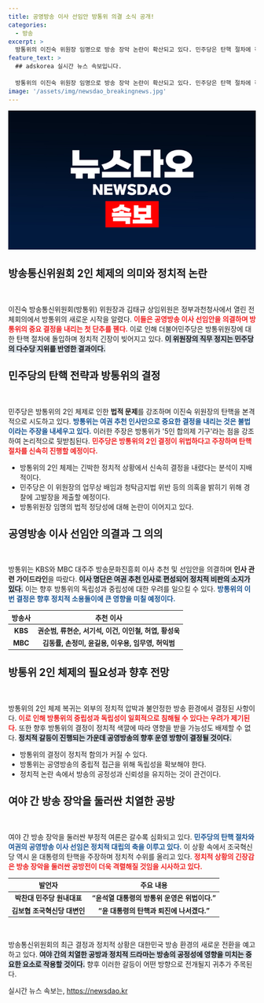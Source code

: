 ```yaml
---
title: 공영방송 이사 선임안 방통위 의결 소식 공개!
categories:
  - 방송
excerpt: >
  방통위의 이진숙 위원장 임명으로 방송 장악 논란이 확산되고 있다. 민주당은 탄핵 절차에 착수하고, 여야 간 갈등이 심화될 것으로 전망된다. 방송 이사 선임과 정치적 공방이 격화되며 향후 전개가 주목된다.
feature_text: >
  ## adskorea 실시간 뉴스 속보입니다.

  방통위의 이진숙 위원장 임명으로 방송 장악 논란이 확산되고 있다. 민주당은 탄핵 절차에 착수하고, 여야 간 갈등이 심화될 것으로 전망된다. 방송 이사 선임과 정치적 공방이 격화되며 향후 전개가 주목된다.
image: '/assets/img/newsdao_breakingnews.jpg'
---
```


<p><img src="/assets/img/newsdao_breakingnews.jpg" alt="adskorea 속보" /></p>

<h2 data-ke-size="size26">방송통신위원회 2인 체제의 의미와 정치적 논란</h2>

<p data-ke-size="size16">&nbsp;</p>

<p>이진숙 방송통신위원회(방통위) 위원장과 김태규 상임위원은 정부과천청사에서 열린 전체회의에서 방통위의 새로운 시작을 알렸다. <b><span style="color: #ee2323;">이들은 공영방송 이사 선임안을 의결하며 방통위의 중요 결정을 내리는 첫 단추를 꿴다.</span></b> 이로 인해 더불어민주당은 방통위원장에 대한 탄핵 절차에 돌입하며 정치적 긴장이 빚어지고 있다. <b><span style="background-color: #21538527;">이 위원장의 직무 정지는 민주당의 다수당 지위를 반영한 결과이다.</span></b></p>

<h2 data-ke-size="size26">민주당의 탄핵 전략과 방통위의 결정</h2>

<p data-ke-size="size16">&nbsp;</p>

<p>민주당은 방통위의 2인 체제로 인한 <strong>법적 문제</strong>를 강조하며 이진숙 위원장의 탄핵을 본격적으로 시도하고 있다. <b><span style="color: #1a5490;">방통위는 여권 추천 인사만으로 중요한 결정을 내리는 것은 불법이라는 주장을 내세우고 있다.</span></b> 이러한 주장은 방통위가 '5인 합의제 기구'라는 점을 강조하여 논리적으로 뒷받침된다. <b><span style="color: #ee2323;">민주당은 방통위의 2인 결정이 위법하다고 주장하며 탄핵 절차를 신속히 진행할 예정이다.</span></b></p>

<ul>
    <li>방통위의 2인 체제는 긴박한 정치적 상황에서 신속히 결정을 내렸다는 분석이 지배적이다.</li>
    <li>민주당은 이 위원장의 업무상 배임과 청탁금지법 위반 등의 의혹을 밝히기 위해 경찰에 고발장을 제출할 예정이다.</li>
    <li>방통위원장 임명의 법적 정당성에 대해 논란이 이어지고 있다.</li>
</ul>

<h2 data-ke-size="size26">공영방송 이사 선임안 의결과 그 의의</h2>

<p data-ke-size="size16">&nbsp;</p>

<p>방통위는 KBS와 MBC 대주주 방송문화진흥회 이사 추천 및 선임안을 의결하며 <strong>인사 관련 가이드라인</strong>을 따랐다. <b><span style="background-color: #21538527;">이사 명단은 여권 추천 인사로 편성되어 정치적 비판의 소지가 있다.</span></b> 이는 향후 방통위의 독립성과 중립성에 대한 우려를 일으킬 수 있다. <b><span style="color: #1a5490;">방통위의 이번 결정은 향후 정치적 소용돌이에 큰 영향을 미칠 예정이다.</span></b></p>

<table>
    <thead>
        <tr>
            <th style="text-align: center;"><b>방송사</b></th>
            <th style="text-align: center;"><b>추천 이사</b></th>
        </tr>
    </thead>
    <tbody>
        <tr>
            <td style="text-align: center; height: 17px;"><b>KBS</b></td>
            <td style="text-align: center; height: 17px;"><b>권순범, 류현순, 서기석, 이건, 이인철, 허엽, 황성욱</b></td>
        </tr>
        <tr>
            <td style="text-align: center; height: 17px;"><b>MBC</b></td>
            <td style="text-align: center; height: 17px;"><b>김동률, 손정미, 윤길용, 이우용, 임무영, 허익범</b></td>
        </tr>
    </tbody>
</table>

<h2 data-ke-size="size26">방통위 2인 체제의 필요성과 향후 전망</h2>

<p data-ke-size="size16">&nbsp;</p>

<p>방통위의 2인 체제 복귀는 외부의 정치적 압박과 불안정한 방송 환경에서 결정된 사항이다. <b><span style="color: #ee2323;">이로 인해 방통위의 중립성과 독립성이 일회적으로 침해될 수 있다는 우려가 제기된다.</span></b> 또한 향후 방통위의 결정이 정치적 색깔에 따라 영향을 받을 가능성도 배제할 수 없다. <b><span style="background-color: #21538527;">정치적 갈등이 진행되는 가운데 공영방송의 향후 운영 방향이 결정될 것이다.</span></b></p>

<ul>
    <li>방통위의 결정이 정치적 함의가 커질 수 있다.</li>
    <li>방통위는 공영방송의 중립적 접근을 위해 독립성을 확보해야 한다.</li>
    <li>정치적 논란 속에서 방송의 공정성과 신뢰성을 유지하는 것이 관건이다.</li>
</ul>

<h2 data-ke-size="size26">여야 간 방송 장악을 둘러싼 치열한 공방</h2>

<p data-ke-size="size16">&nbsp;</p>

<p>여야 간 방송 장악을 둘러싼 부정적 여론은 갈수록 심화되고 있다. <b><span style="color: #1a5490;">민주당의 탄핵 절차와 여권의 공영방송 이사 선임은 정치적 대립의 축을 이루고 있다.</span></b> 이 상황 속에서 조국혁신당 역시 윤 대통령의 탄핵을 주장하며 정치적 수위를 올리고 있다. <b><span style="color: #ee2323;">정치적 상황의 긴장감은 방송 장악을 둘러싼 공방전이 더욱 격렬해질 것임을 시사하고 있다.</span></b></p>

<table>
    <thead>
        <tr>
            <th style="text-align: center;"><b>발언자</b></th>
            <th style="text-align: center;"><b>주요 내용</b></th>
        </tr>
    </thead>
    <tbody>
        <tr>
            <td style="text-align: center; height: 17px;"><b>박찬대 민주당 원내대표</b></td>
            <td style="text-align: center; height: 17px;"><b>“윤석열 대통령의 방통위 운영은 위법이다.”</b></td>
        </tr>
        <tr>
            <td style="text-align: center; height: 17px;"><b>김보협 조국혁신당 대변인</b></td>
            <td style="text-align: center; height: 17px;"><b>“윤 대통령의 탄핵과 퇴진에 나서겠다.”</b></td>
        </tr>
    </tbody>
</table>

<p data-ke-size="size16">&nbsp;</p>

<p>방송통신위원회의 최근 결정과 정치적 상황은 대한민국 방송 환경의 새로운 전환을 예고하고 있다. <b><span style="background-color: #21538527;">여야 간의 치열한 공방과 정치적 드라마는 방송의 공정성에 영향을 미치는 중요한 요소로 작용할 것이다.</span></b> 향후 이러한 갈등이 어떤 방향으로 전개될지 귀추가 주목된다.</p>
실시간 뉴스 속보는, <a href="https://newsdao.kr" rel="dofollow">https://newsdao.kr</a>


